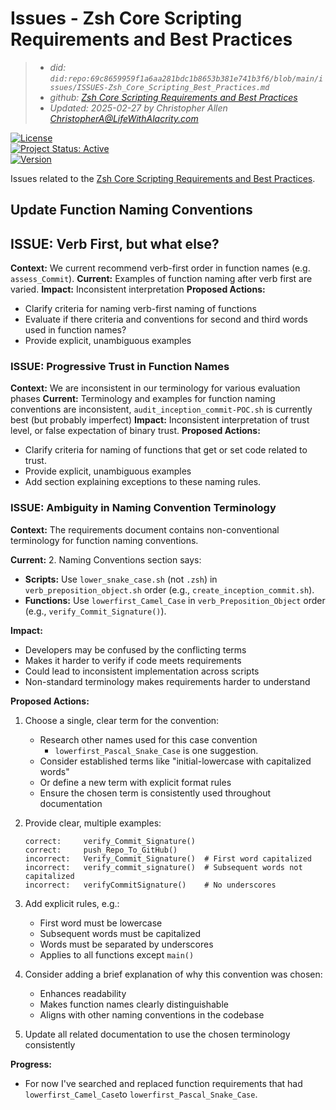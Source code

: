 # Issues - Zsh Core Scripting Requirements and Best Practices
> - _did: `did:repo:69c8659959f1a6aa281bdc1b8653b381e741b3f6/blob/main/issues/ISSUES-Zsh_Core_Scripting_Best_Practices.md`_
> - _github: [Zsh Core Scripting Requirements and Best Practices](https://github.com/OpenIntegrityProject/scripts/blob/main/issues/ISSUES-Zsh_Core_Scripting_Best_Practices.md)_
> - _Updated: 2025-02-27 by Christopher Allen <ChristopherA@LifeWithAlacrity.com>_

[![License](https://img.shields.io/badge/License-BSD_2--Clause--Patent-blue.svg)](https://spdx.org/licenses/BSD-2-Clause-Patent.html)  
[![Project Status: Active](https://www.repostatus.org/badges/latest/wip.svg)](https://www.repostatus.org/#wip)  
[![Version](https://img.shields.io/badge/version-0.1.0-blue.svg)](CHANGELOG.md)

Issues related to the [Zsh Core Scripting Requirements and Best Practices](https://github.com/OpenIntegrityProject/scripts/blob/main/requirements/REQUIREMENTS-Zsh_Core_Scripting_Best_Practices.md).

## Update Function Naming Conventions

## ISSUE: Verb First, but what else?
**Context:** We current recommend verb-first order in function names (e.g. `assess_Commit`).
**Current:** Examples of function naming after verb first are varied.
**Impact:** Inconsistent interpretation
**Proposed Actions:**
- Clarify criteria for naming verb-first naming of functions
- Evaluate if there criteria and conventions for second and third words used in function names?
- Provide explicit, unambiguous examples

### ISSUE: Progressive Trust in Function Names
**Context:** We are inconsistent in our terminology for various evaluation phases
**Current:** Terminology and examples for function naming conventions are inconsistent, `audit_inception_commit-POC.sh` is currently best (but probably imperfect)
**Impact:** Inconsistent interpretation of trust level, or false expectation of binary trust.
**Proposed Actions:**
- Clarify criteria for naming of functions that get or set code related to trust.
- Provide explicit, unambiguous examples
- Add section explaining exceptions to these naming rules.

### ISSUE: Ambiguity in Naming Convention Terminology 
**Context:** The requirements document contains non-conventional terminology for function naming conventions. 

**Current:** 
2. Naming Conventions section says:
   - **Scripts:** Use `lower_snake_case.sh` (not `.zsh`) in `verb_preposition_object.sh` order (e.g., `create_inception_commit.sh`).
   - **Functions:** Use `lowerfirst_Camel_Case` in `verb_Preposition_Object` order (e.g., `verify_Commit_Signature()`).

**Impact:** 
- Developers may be confused by the conflicting terms
- Makes it harder to verify if code meets requirements
- Could lead to inconsistent implementation across scripts
- Non-standard terminology makes requirements harder to understand

**Proposed Actions:**
1. Choose a single, clear term for the convention:
   - Research other names used for this case convention
     - `lowerfirst_Pascal_Snake_Case` is one suggestion.
   - Consider established terms like "initial-lowercase with capitalized words"
   - Or define a new term with explicit format rules
   - Ensure the chosen term is consistently used throughout documentation

2. Provide clear, multiple examples:
    ```
    correct:     verify_Commit_Signature()
    correct:     push_Repo_To_GitHub()
    incorrect:   Verify_Commit_Signature()  # First word capitalized
    incorrect:   verify_commit_signature()  # Subsequent words not capitalized
    incorrect:   verifyCommitSignature()    # No underscores
    ```
3. Add explicit rules, e.g.:
   - First word must be lowercase
   - Subsequent words must be capitalized
   - Words must be separated by underscores
   - Applies to all functions except `main()`

4. Consider adding a brief explanation of why this convention was chosen:
   - Enhances readability
   - Makes function names clearly distinguishable
   - Aligns with other naming conventions in the codebase

5. Update all related documentation to use the chosen terminology consistently

**Progress:**
- For now I've searched and replaced function requirements that had `lowerfirst_Camel_Case`to `lowerfirst_Pascal_Snake_Case`.